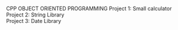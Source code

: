 CPP OBJECT ORIENTED PROGRAMMING 
Project 1: Small calculator <br>
Project 2: String Library <br>
Project 3: Date Library 
